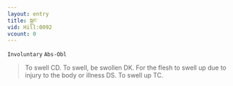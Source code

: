```yaml
---
layout: entry
title: སྐྲང་
vid: Hill:0092
vcount: 0
---
```

`Involuntary` `Abs-Obl`
> To swell CD\.
 To swell, be swollen DK\.
 For the flesh to swell up due to injury to the body or illness DS\.
 To swell up TC\.

